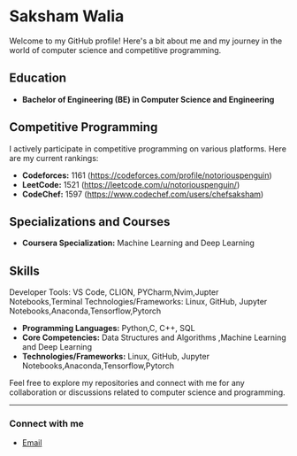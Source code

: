 # Saksham Walia

Welcome to my GitHub profile! Here's a bit about me and my journey in the world of computer science and competitive programming.

## Education

- **Bachelor of Engineering (BE) in Computer Science and Engineering**

## Competitive Programming

I actively participate in competitive programming on various platforms. Here are my current rankings:
- **Codeforces:** 1161 (https://codeforces.com/profile/notoriouspenguin)
- **LeetCode:** 1521  (https://leetcode.com/u/notoriouspenguin/)
- **CodeChef:** 1597   (https://www.codechef.com/users/chefsaksham)

## Specializations and Courses

- **Coursera Specialization:** Machine Learning and Deep Learning

## Skills 
Developer Tools: VS Code, CLION, PYCharm,Nvim,Jupter Notebooks,Terminal
Technologies/Frameworks: Linux, GitHub, Jupyter Notebooks,Anaconda,Tensorflow,Pytorch

- **Programming Languages:**  Python,C, C++, SQL
- **Core Competencies:** Data Structures and Algorithms ,Machine Learning and Deep Learning
- **Technologies/Frameworks:** Linux, GitHub, Jupyter Notebooks,Anaconda,Tensorflow,Pytorch

Feel free to explore my repositories and connect with me for any collaboration or discussions related to computer science and programming.

---

### Connect with me

- [Email](walia.saksham.707@gmail.com)

